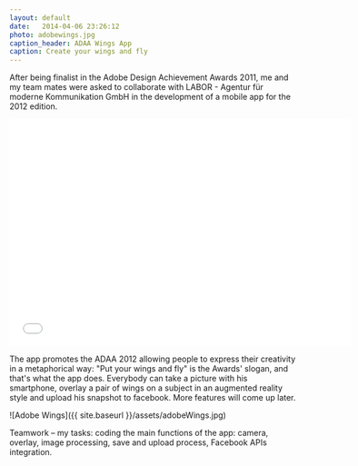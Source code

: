 ```yaml
---
layout: default
date:   2014-04-06 23:26:12
photo: adobewings.jpg
caption_header: ADAA Wings App
caption: Create your wings and fly
---
```


After being finalist in the Adobe Design Achievement Awards 2011, me and my team mates were asked to collaborate with LABOR - Agentur für moderne Kommunikation GmbH in the development of a mobile app for the 2012 edition.


<iframe src="//player.vimeo.com/video/45595765?title=0&amp;byline=0&amp;portrait=0" width="600" height="400" frameborder="0" allowfullscreen="allowfullscreen"> </iframe>

The app promotes the ADAA 2012 allowing people to express their creativity in a metaphorical way: "Put your wings and fly" is the Awards' slogan, and that's what the app does.
Everybody can take a picture with his smartphone, overlay a pair of wings on a subject in an augmented reality style and upload his snapshot to facebook. More features will come up later.

![Adobe Wings]({{ site.baseurl }}/assets/adobeWings.jpg)

Teamwork – my tasks: coding the main functions of the app: camera, overlay, image processing, save and upload process, Facebook APIs integration.
